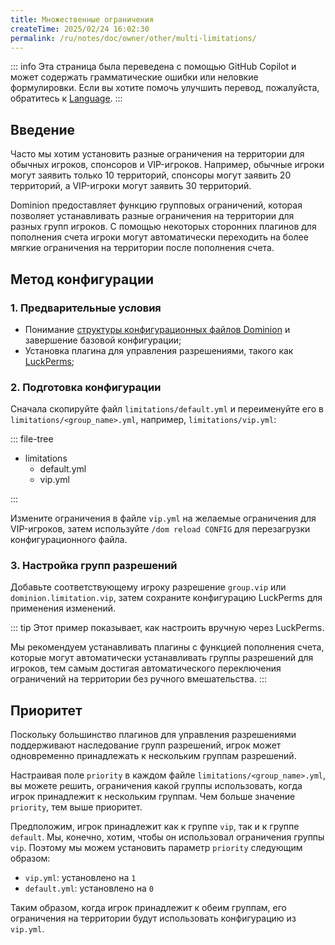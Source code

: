```yaml
---
title: Множественные ограничения
createTime: 2025/02/24 16:02:30
permalink: /ru/notes/doc/owner/other/multi-limitations/
---
```


::: info
Эта страница была переведена с помощью GitHub Copilot и может содержать грамматические ошибки или неловкие формулировки.
Если вы хотите помочь улучшить перевод, пожалуйста, обратитесь к [Language](/ru/notes/doc/owner/config-ref/languages/).
:::

## Введение

Часто мы хотим установить разные ограничения на территории для обычных игроков, спонсоров и VIP-игроков. Например,
обычные игроки могут заявить только 10 территорий, спонсоры могут заявить 20 территорий, а VIP-игроки могут заявить 30
территорий.

Dominion предоставляет функцию групповых ограничений, которая позволяет устанавливать разные ограничения на территории для разных групп игроков.
С помощью некоторых сторонних плагинов для пополнения счета игроки могут автоматически переходить на более мягкие ограничения на территории после пополнения счета.

## Метод конфигурации

### 1. Предварительные условия

- Понимание [структуры конфигурационных файлов Dominion](/ru/notes/doc/owner/config-ref/overview/) и завершение
  базовой конфигурации;
- Установка плагина для управления разрешениями, такого как [LuckPerms](https://luckperms.net/);

### 2. Подготовка конфигурации

Сначала скопируйте файл `limitations/default.yml` и переименуйте его в `limitations/<group_name>.yml`, например,
`limitations/vip.yml`:

::: file-tree

- limitations
  - default.yml
  - vip.yml

:::

Измените ограничения в файле `vip.yml` на желаемые ограничения для VIP-игроков, затем используйте `/dom reload CONFIG` для
перезагрузки конфигурационного файла.

### 3. Настройка групп разрешений

Добавьте соответствующему игроку разрешение `group.vip` или `dominion.limitation.vip`, затем сохраните конфигурацию LuckPerms для применения изменений.

::: tip
Этот пример показывает, как настроить вручную через LuckPerms.

Мы рекомендуем устанавливать плагины с функцией пополнения счета, которые могут автоматически устанавливать группы разрешений для игроков,
тем самым достигая автоматического переключения ограничений на территории без ручного вмешательства.
:::

## Приоритет

Поскольку большинство плагинов для управления разрешениями поддерживают наследование групп разрешений, игрок может одновременно принадлежать к нескольким группам разрешений.

Настраивая поле `priority` в каждом файле `limitations/<group_name>.yml`, вы можете решить, ограничения какой группы
использовать, когда игрок принадлежит к нескольким группам.
Чем больше значение `priority`, тем выше приоритет.

Предположим, игрок принадлежит как к группе `vip`, так и к группе `default`. Мы, конечно, хотим, чтобы он использовал ограничения группы `vip`.
Поэтому мы можем установить параметр `priority` следующим образом:

- `vip.yml`: установлено на `1`
- `default.yml`: установлено на `0`

Таким образом, когда игрок принадлежит к обеим группам, его ограничения на территории будут использовать конфигурацию из `vip.yml`.
